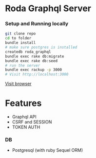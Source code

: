 # Roda Graphql Server

### Setup and Running locally

```bash
git clone repo
cd to folder
bundle install
# make sure postgres is installed
createdb roda_graphql
bundle exec rake db:migrate
bundle exec rake db:seed
# run the server
bundle exec rackup -p 3000
# Visit http://localhost:3000
```

[Visit browser](http://localhost:3000)

# Features
* Graphql API
* CSRF and SESSION
* TOKEN AUTH

### DB
* Postgresql (with ruby Sequel ORM)
